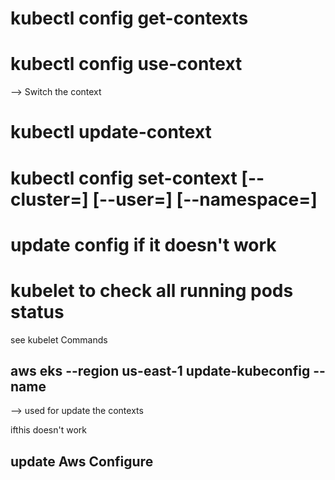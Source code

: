 # kubectl config get-contexts

# kubectl config use-context
--> Switch the context

# kubectl update-context

# kubectl config set-context <context-name> [--cluster=<cluster-name>] [--user=<user-name>] [--namespace=<namespace>]

# update config if it doesn't work

# kubelet to check all running pods status 

see kubelet Commands

## aws eks --region us-east-1 update-kubeconfig --name 
--> used for update the contexts

ifthis doesn't work 
## update Aws Configure
